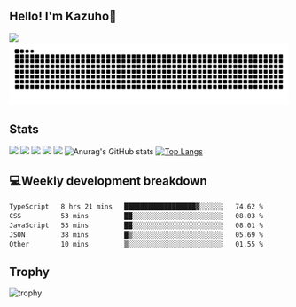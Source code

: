 ## Hello! I'm Kazuho👋
![](https://komarev.com/ghpvc/?username=Kazuho1222)
![](https://raw.githubusercontent.com/Kazuho1222/Kazuho1222/output/github-contribution-grid-snake.svg)

## Stats
![](http://github-profile-summary-cards.vercel.app/api/cards/profile-details?username=Kazuho1222&theme=tokyonight)
![](http://github-profile-summary-cards.vercel.app/api/cards/repos-per-language?username=Kazuho1222&theme=tokyonight)
![](http://github-profile-summary-cards.vercel.app/api/cards/most-commit-language?username=Kazuho1222&theme=tokyonight)
![](http://github-profile-summary-cards.vercel.app/api/cards/stats?username=Kazuho1222&theme=gruvbox)
![](http://github-profile-summary-cards.vercel.app/api/cards/productive-time?username=Kazuho1222&theme=tokyonight&utcOffset=9)
![Anurag's GitHub stats](https://github-readme-stats.vercel.app/api?username=Kazuho1222&show_icons=true&theme=tokyonight)
[![Top Langs](https://github-readme-stats.vercel.app/api/top-langs/?username=Kazuho1222&layout=compact&theme=tokyonight)](https://github.com/Kazuho1222/github-readme-stats)

## 💻Weekly development breakdown
<!--START_SECTION:waka-->

```txt
TypeScript   8 hrs 21 mins   ██████████████████▓░░░░░░   74.62 %
CSS          53 mins         ██░░░░░░░░░░░░░░░░░░░░░░░   08.03 %
JavaScript   53 mins         ██░░░░░░░░░░░░░░░░░░░░░░░   08.01 %
JSON         38 mins         █▒░░░░░░░░░░░░░░░░░░░░░░░   05.69 %
Other        10 mins         ▒░░░░░░░░░░░░░░░░░░░░░░░░   01.55 %
```

<!--END_SECTION:waka-->
<!--[![Harlok's WakaTime stats](https://github-readme-stats.vercel.app/api/wakatime?username=Kazuho1222&layout=compact&theme=tokyonight)](https://github.com/Kazuho1222/github-readme-stats)-->

## Trophy
![trophy](https://github-profile-trophy.vercel.app/?username=Kazuho1222&theme=tokyonight)


<!--
**Kazuho1222/Kazuho1222** is a ✨ _special_ ✨ repository because its `README.md` (this file) appears on your GitHub profile.

Here are some ideas to get you started:

- 🔭 I’m currently working on ...
- 🌱 I’m currently learning ...
- 👯 I’m looking to collaborate on ...
- 🤔 I’m looking for help with ...
- 💬 Ask me about ...
- 📫 How to reach me: ...
- 😄 Pronouns: ...
- ⚡ Fun fact: ...
-->
